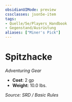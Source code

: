 ```yaml
---
obsidianUIMode: preview
cssclasses: json5e-item
tags:
- Quelle/5e/Players_Handbook
- Gegenstand/Ausrüstung
aliases: ["Miner's Pick"]
---
```

# Spitzhacke
*Adventuring Gear*  

- **Cost**: 2 gp
- **Weight**: 10.0 lbs.

*Source: SRD / Basic Rules*